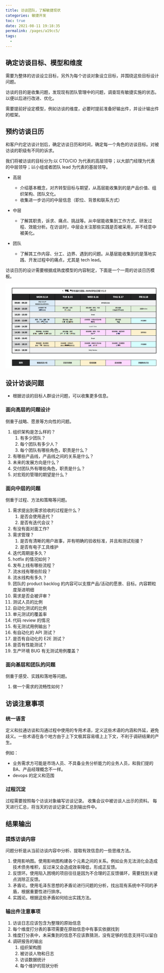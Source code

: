 ```yaml
---
title: 访谈团队，了解敏捷现状
categories: 敏捷开发
toc: true
date: 2021-08-11 19:18:35
permalink: /pages/a19cc5/
tags: 
  - 
---
```


## 确定访谈目标、模型和维度

需要为整体的访谈设立目标，另外为每个访谈对象设立目标，并围绕这些目标设计问题。

访谈的目的是收集问题，发现现有团队管理中的问题，调查现有敏捷实施的状态。以便以后进行改进、优化。

需要提前好设定模型，例如访谈的维度，必要时提前准备好输出件，并设计输出件的框架。



## 预约访谈日历

和客户约定访谈计划后，确定访谈日历和时间，确定每一个角色的访谈目标。对被访谈的职级有不同的诉求。

我们将被访谈的目标分为:以 CTO/CIO 为代表的高层领导；以大部门经理为代表的中层领导；以小组或者团队 lead 为代表的基层领导。

- 高层

  - 介绍基本概念，对齐转型目标与期望，从高层能收集到的是产品价值、组织架构、团队文化。
  - 收集进一步访问的中层信息（职位、背景和联系方式）

- 中层

  - 了解其职责，诉求、痛点、挑战等。从中层能收集到工作方式、研发过程、效能分析。在访谈时，中层会关注那些实践是否被采用，并不经意中被美化。

- 团队

  - 了解其工作内容、分工、边界、遇到的问题。从基层能收集到的是落地实践、开发过程中的痛点，尤其是 tech lead。

访谈日历的设计需要根据成熟度模型的内容制定，下面是一个一周的访谈日历模板。

![image-20200727152310337](interview-method/image-20200727152310337.png)



## 设计访谈问题



- 根据访谈的目标人群设计问题，可以收集更多信息。



### 面向高层的问题设计

侧重于战略、愿景等方向性的问题。

1. 组织架构是怎么样的？
   1. 有多少团队？
   2. 每个团队有多少人？
   3. 每个团队有哪些角色，职责是什么？
2. 有哪些产品线，产品线之间的关系是什么？
3. 未来的发展方向是什么？
4. 交付团队外有哪些角色，职责是什么？
5. 对宏观的管理的期望是什么？



### 面向中层的问题

侧重于过程、方法和策略等问题。

1. 需求提出到需求验收的过程是什么？
   1. 是否会使用迭代？
   2. 是否有迭代会议？
2. 有没有面对面工作?
3. 需求管理？
   1. 是否有清晰的用户故事，并有明确的验收标准，并且和测试衔接？
   2. 是否有电子工具维护
4. 迭代周期是多久？
5. hotfix 的情况如何？
6. 发布上线有哪些流程？
7. 流水线有哪些阶段？
8. 流水线构有多久？
9. 团队的 product backlog 的内容可以支撑产品/活动的愿景、目标。内容颗粒度渐进明细
10. 需求是否会被评审？
11. 测试人员的比例
12. 自动化测试的比例
13. 单元测试的覆盖率
14. 代码 review 的情况
15. 有无测试用例输出？
16. 有自动化的 API 测试？
17. 是否有自动化的 E2E 测试？
18. 是否有性能测试？
19. 生产环境 BUG 有无测试用例覆盖？



### 面向基层和团队的问题

侧重于感受、实践和落地等问题。

1. 做一个需求的流畅性如何？



## 访谈注意事项

### 统一语言

定义和拉通访谈和沟通过程中使用的专用术语，定义这些术语的内涵和外延，避免歧义。一些术语在各个地方由于上下文极其容易缠上上下文，不利于调研结果的产生。

例如：

- 业务需求方可能是市场人员、不具备业务分析能力的业务人员，和我们提的 BA、产品经理概念不一样。
- devops 的定义和范围






### 过程沉淀

过程需要按照每个访谈对象编写访谈记录。
收集会议中被访谈人出示的资料。
每天进行汇总，将当天的访谈记录汇总到输出件中。





## 结果输出



### 提炼访谈内容



问题分析是从当前访谈内容中分析、提取有效信息的一些思维方法。

1. 使用影响图。使用影响图构建各个元素之间的关系。例如业务无法消化会造成技术债务堆积，反过来又会造成效率降低，形成正反馈。
2. 反馈环。使用陷入困境的项目往往是因为不合理的正反馈循环，需要找到关键点消除正反馈。
3. 矛盾论。使用毛泽东思想的矛盾论进行问题的分析，找出现有系统中不同的矛盾，根据重要性进行排序。
4. 实践论。根据这些矛盾如何给出实践方法。



### 输出件注意事项

1. 访谈日志应该包含为整理的原始信息
2. 每个维度打分表的事项需要在原始信息中有事实依据找到
3. 维度打分表中，未采集到的信息不应该靠猜测，没有足够的信息支持可以留白
4. 调研报告的输出
   1. 组织架构图
   2. 被访谈人物和日志
   3. 访谈数据统计
   4. 每个维护的现状分析